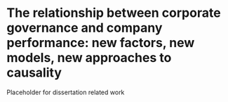 # The relationship between corporate governance and company performance: new factors, new models, new approaches to causality
Placeholder for dissertation related work
